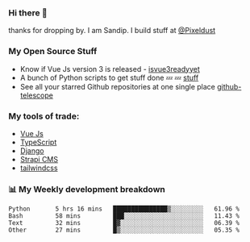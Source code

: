 ### Hi there 👋

thanks for dropping by.
I am Sandip. I build stuff at [@Pixeldust](github.com/pixeldust-in/)

###  **My Open Source Stuff**

 - Know if Vue Js version 3 is released -  [isvue3readyyet](https://github.com/sandiprb/isvue3readyyet)
 - A bunch of Python scripts to get stuff done 💤 💤 [stuff](https://github.com/sandiprb/stuff)
 - See all your starred Github repositories at one single place [github-telescope](https://github.com/sandiprb/github-telescope)



###  **My tools of trade:**
 - [Vue Js](https://github.com/vuejs/vue/)
 - [TypeScript](https://github.com/microsoft/TypeScript)
 - [Django](github.com/django/django)
 - [Strapi CMS](github.com/strapi/strapi)
 - [tailwindcss](https://github.com/tailwindlabs/tailwindcss)


###  📊 **My Weekly development breakdown**
<!--START_SECTION:waka-->

```text
Python       5 hrs 16 mins   ███████████████▒░░░░░░░░░   61.96 %
Bash         58 mins         ███░░░░░░░░░░░░░░░░░░░░░░   11.43 %
Text         32 mins         █▓░░░░░░░░░░░░░░░░░░░░░░░   06.39 %
Other        27 mins         █▒░░░░░░░░░░░░░░░░░░░░░░░   05.35 %
```

<!--END_SECTION:waka-->
